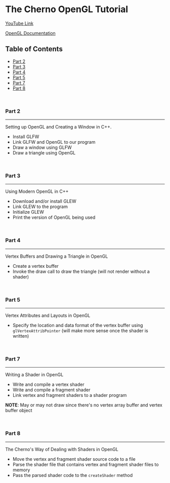 # The Cherno OpenGL Tutorial

[YouTube Link](https://www.youtube.com/playlist?list=PLlrATfBNZ98foTJPJ_Ev03o2oq3-GGOS2)

[OpenGL Documentation](https://docs.gl)

## Table of Contents
- [Part 2](#part-2)
- [Part 3](#part-3)
- [Part 4](#part-4)
- [Part 5](#part-5)
- [Part 7](#part-7)
- [Part 8](#part-8)

<br>

### Part 2
----------
Setting up OpenGL and Creating a Window in C++.

+ Install GLFW
+ Link GLFW and OpenGL to our program
+ Draw a window using GLFW
+ Draw a triangle using OpenGL

<br>

### Part 3
----------
Using Modern OpenGL in C++

+ Download and/or install GLEW
+ Link GLEW to the program
+ Initialize GLEW
+ Print the version of OpenGL being used

<br>

### Part 4
----------
Vertex Buffers and Drawing a Triangle in OpenGL

+ Create a vertex buffer
+ Invoke the draw call to draw the triangle (will not render without a shader)

<br>

### Part 5
----------
Vertex Attributes and Layouts in OpenGL

+ Specify the location and data format of the vertex buffer using `glVertexAttribPointer` (will make more sense once the shader is written)

<br>

### Part 7
----------
Writing a Shader in OpenGL

+ Write and compile a vertex shader
+ Write and compile a fragment shader
+ Link vertex and fragment shaders to a shader program

**NOTE**: May or may not draw since there's no vertex array buffer and vertex buffer object

<br>

### Part 8
----------
The Cherno's Way of Dealing with Shaders in OpenGL

+ Move the vertex and fragment shader source code to a file
+ Parse the shader file that contains vertex and fragment shader files to memory
+ Pass the parsed shader code to the `createShader` method
